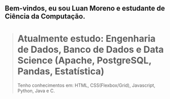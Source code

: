 ## Bem-vindos, eu sou Luan Moreno e estudante de Ciência da Computação.

> # Atualmente estudo: Engenharia de Dados, Banco de Dados e Data Science (Apache, PostgreSQL, Pandas, Estatística)
> Tenho conhecimentos em: HTML, CSS(Flexbox/Grid), Javascript, Python, Java e C.
